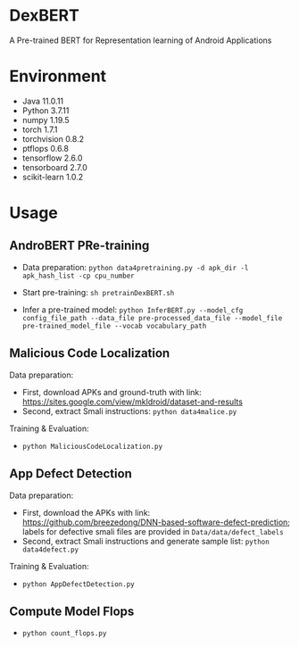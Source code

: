 # DexBERT
A Pre-trained BERT for Representation learning of Android Applications

# Environment

  - Java 11.0.11
  - Python 3.7.11
  - numpy 1.19.5
  - torch 1.7.1
  - torchvision 0.8.2
  - ptflops 0.6.8
  - tensorflow 2.6.0
  - tensorboard 2.7.0
  - scikit-learn 1.0.2

# Usage

## AndroBERT PRe-training
  - Data preparation: ```python data4pretraining.py -d apk_dir -l apk_hash_list -cp cpu_number```

  - Start pre-training: ```sh pretrainDexBERT.sh```

  - Infer a pre-trained model: ```python InferBERT.py --model_cfg config_file_path --data_file pre-processed_data_file --model_file pre-trained_model_file --vocab vocabulary_path```

## Malicious Code Localization
Data preparation: 
  - First, download APKs and ground-truth with link: https://sites.google.com/view/mkldroid/dataset-and-results
  - Second, extract Smali instructions: ```python data4malice.py```

Training & Evaluation:
  - ```python MaliciousCodeLocalization.py```

## App Defect Detection
Data preparation:
  - First, download the APKs with link: https://github.com/breezedong/DNN-based-software-defect-prediction; labels for defective smali files are provided in ```Data/data/defect_labels```
  - Second, extract Smali instructions and generate sample list: ```python data4defect.py```

Training & Evaluation:
  - ```python AppDefectDetection.py```

## Compute Model Flops
  - ```python count_flops.py```